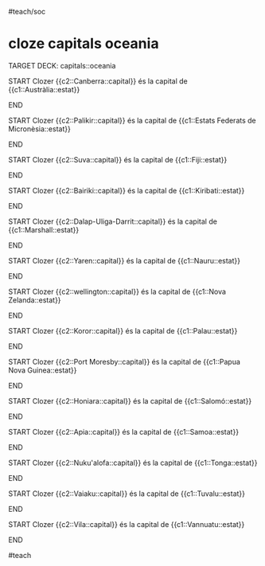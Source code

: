 #teach/soc

# cloze capitals oceania

TARGET DECK: capitals::oceania

START
Clozer
{{c2::Canberra::capital}} és la capital de {{c1::Austràlia::estat}}	
<!--ID: 1633885048652-->
END

START
Clozer
{{c2::Palikir::capital}} és la capital de {{c1::Estats Federats de Micronèsia::estat}}	
<!--ID: 1633885048663-->
END

START
Clozer
{{c2::Suva::capital}} és la capital de {{c1::Fiji::estat}}	
<!--ID: 1633885048668-->
END

START
Clozer
{{c2::Bairiki::capital}} és la capital de {{c1::Kiribati::estat}}	
<!--ID: 1633885048674-->
END

START
Clozer
{{c2::Dalap-Uliga-Darrit::capital}} és la capital de {{c1::Marshall::estat}}	
<!--ID: 1634399094646-->
END

START
Clozer
{{c2::Yaren::capital}} és la capital de {{c1::Nauru::estat}}	
<!--ID: 1633885048684-->
END

START
Clozer
{{c2::wellington::capital}} és la capital de {{c1::Nova Zelanda::estat}}	
<!--ID: 1633885048689-->
END

START
Clozer
{{c2::Koror::capital}} és la capital de {{c1::Palau::estat}}	
<!--ID: 1633885048694-->
END

START
Clozer
{{c2::Port Moresby::capital}} és la capital de {{c1::Papua Nova Guinea::estat}}	
<!--ID: 1633885048700-->
END

START
Clozer
{{c2::Honiara::capital}} és la capital de {{c1::Salomó::estat}}	
<!--ID: 1633885048705-->
END

START
Clozer
{{c2::Apia::capital}} és la capital de {{c1::Samoa::estat}}	
<!--ID: 1633885048710-->
END

START
Clozer
{{c2::Nuku'alofa::capital}} és la capital de {{c1::Tonga::estat}}	
<!--ID: 1633885048716-->
END

START
Clozer
{{c2::Vaiaku::capital}} és la capital de {{c1::Tuvalu::estat}}	
<!--ID: 1633885048721-->
END

START
Clozer
{{c2::Vila::capital}} és la capital de {{c1::Vannuatu::estat}}	
<!--ID: 1633885048726-->
END

#teach